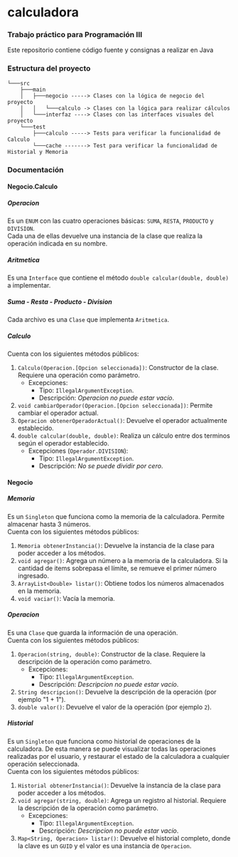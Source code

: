 # calculadora
### Trabajo práctico para Programación III
Este repositorio contiene código fuente y consignas a realizar en Java
### Estructura del proyecto
```
└───src
    ├───main
    │   ├───negocio -----> Clases con la lógica de negocio del proyecto
    │   │   └───calculo -> Clases con la lógica para realizar cálculos
    │   └───interfaz ----> Clases con las interfaces visuales del proyecto
    └───test
        ├───calculo -----> Tests para verificar la funcionalidad de Calculo
        └───cache -------> Test para verificar la funcionalidad de Historial y Memoria
```
### Documentación
#### Negocio.Calculo
##### Operacion
Es un `ENUM` con las cuatro operaciones básicas: `SUMA`, `RESTA`, `PRODUCTO` y `DIVISION`. <br>
Cada una de ellas devuelve una instancia de la clase que realiza la operación indicada en su nombre.
##### Aritmetica
Es una `Interface` que contiene el método `double calcular(double, double)` a implementar.
##### Suma - Resta - Producto - Division
Cada archivo es una `Clase` que implementa `Aritmetica`.
##### Calculo
Cuenta con los siguientes métodos públicos:
1. `Calculo(Operacion.[Opcion seleccionada])`: Constructor de la clase. Requiere una operación como parámetro.
   * Excepciones:
     * Tipo: `IllegalArgumentException`.
     * Descripción: _Operacion no puede estar vacío_.
2. `void cambiarOperador(Operacion.[Opcion seleccionada])`: Permite cambiar el operador actual.
3. `Operacion obtenerOperadorActual()`: Devuelve el operador actualmente establecido.
4. `double calcular(double, double)`: Realiza un cálculo entre dos terminos según el operador establecido.
   * Excepciones (`Operador.DIVISION`):
     * Tipo: `IllegalArgumentException`.
     * Descripción: _No se puede dividir por cero_.
#### Negocio
##### Memoria
Es un `Singleton` que funciona como la memoria de la calculadora. Permite almacenar hasta 3 números. <br>
Cuenta con los siguientes métodos públicos:
1. `Memoria obtenerInstancia()`: Devuelve la instancia de la clase para poder acceder a los métodos.
2. `void agregar()`: Agrega un número a la memoria de la calculadora. Si la cantidad de items sobrepasa el límite, se remueve el primer número ingresado.
3. `ArrayList<Double> listar()`: Obtiene todos los números almacenados en la memoria.
4. `void vaciar()`: Vacía la memoria.
##### Operacion
Es una `Clase` que guarda la información de una operación. <br>
Cuenta con los siguientes métodos públicos:
1. `Operacion(string, double)`: Constructor de la clase. Requiere la descripción de la operación como parámetro.
    * Excepciones:
        * Tipo: `IllegalArgumentException`.
        * Descripción: _Descripcion no puede estar vacío_.
2. `String descripcion()`: Devuelve la descripción de la operación (por ejemplo "1 + 1").
3. `double valor()`: Devuelve el valor de la operación (por ejemplo `2`).
##### Historial
Es un `Singleton` que funciona como historial de operaciones de la calculadora. De esta manera se puede visualizar todas las operaciones realizadas por el usuario, y restaurar el estado de la calculadora a cualquier operación seleccionada. <br>
Cuenta con los siguientes métodos públicos:
1. `Historial obtenerInstancia()`: Devuelve la instancia de la clase para poder acceder a los métodos.
2. `void agregar(string, double)`: Agrega un registro al historial. Requiere la descripción de la operación como parámetro.
    * Excepciones:
        * Tipo: `IllegalArgumentException`.
        * Descripción: _Descripcion no puede estar vacío_.
3. `Map<String, Operacion> listar()`: Devuelve el historial completo, donde la clave es un `GUID` y el valor es una instancia de `Operacion`.
